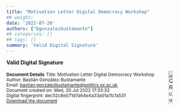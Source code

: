 ```yaml
---
title: "Motivation Letter Digital Democracy Workshop"
## weight:
date: '2022-07-20'
authors: ["bgonzalezbustamante"]
## categories: []
## tags: []
summary: 'Valid Digital Signature'
---
```


**Valid Digital Signature**

<img style = "float: right; border: 10px" src = "../../qr-code-2022-07-20.png" alt = "QR code" width = "15%"/>

**<small>Document Details</small>**
<small>Title: Motivation Letter Digital Democracy Workshop</small> \
<small>Author: Bastián González-Bustamante</small> \
<small>Email: bastian.gonzalezbustamante@politics.ox.ac.uk</small> \
<small>Document created on: Wed, 20 Jul 2022 17:33:33</small> \
<small>Digital fingerprint: dec52c8e071d7a64e4a33a01a7b7a531</small> \
<small>[Download the document](https://bgonzalezbustamante.com/files/Motivation-Digital-Democracy-BGB.pdf)</small>
